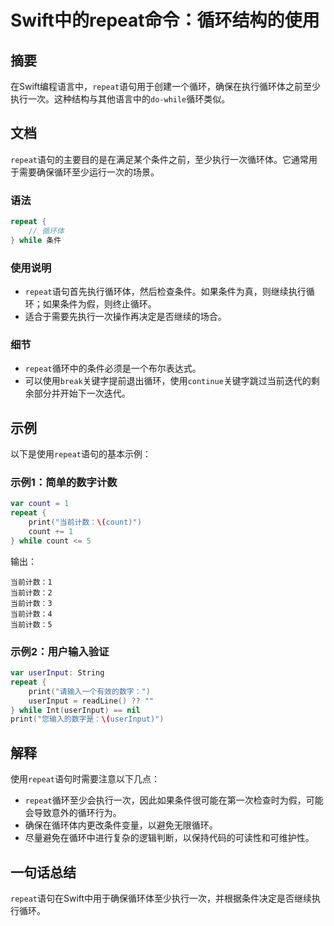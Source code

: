 <!--
Meta Description: # Swift中的repeat命令：循环结构的使用 ## 摘要 在Swift编程语言中，`repeat`语句用于创建一个循环，确保在执行循环体之前至少执行一次。这种结构与其他语言中的`do-while`循环类似。 ## 文档 `repeat`语句的主要目的是在满足某个条件之前，至少执行一次循环体。它...
Meta Keywords: repeat, 当前计数, while, count, userinput
-->

# Swift中的repeat命令：循环结构的使用

## 摘要
在Swift编程语言中，`repeat`语句用于创建一个循环，确保在执行循环体之前至少执行一次。这种结构与其他语言中的`do-while`循环类似。

## 文档
`repeat`语句的主要目的是在满足某个条件之前，至少执行一次循环体。它通常用于需要确保循环至少运行一次的场景。

### 语法
```swift
repeat {
    // 循环体
} while 条件
```

### 使用说明
- `repeat`语句首先执行循环体，然后检查条件。如果条件为真，则继续执行循环；如果条件为假，则终止循环。
- 适合于需要先执行一次操作再决定是否继续的场合。

### 细节
- `repeat`循环中的条件必须是一个布尔表达式。
- 可以使用`break`关键字提前退出循环，使用`continue`关键字跳过当前迭代的剩余部分并开始下一次迭代。

## 示例
以下是使用`repeat`语句的基本示例：

### 示例1：简单的数字计数
```swift
var count = 1
repeat {
    print("当前计数：\(count)")
    count += 1
} while count <= 5
```
输出：
```
当前计数：1
当前计数：2
当前计数：3
当前计数：4
当前计数：5
```

### 示例2：用户输入验证
```swift
var userInput: String
repeat {
    print("请输入一个有效的数字：")
    userInput = readLine() ?? ""
} while Int(userInput) == nil
print("您输入的数字是：\(userInput)")
```

## 解释
使用`repeat`语句时需要注意以下几点：
- `repeat`循环至少会执行一次，因此如果条件很可能在第一次检查时为假，可能会导致意外的循环行为。
- 确保在循环体内更改条件变量，以避免无限循环。
- 尽量避免在循环中进行复杂的逻辑判断，以保持代码的可读性和可维护性。

## 一句话总结
`repeat`语句在Swift中用于确保循环体至少执行一次，并根据条件决定是否继续执行循环。